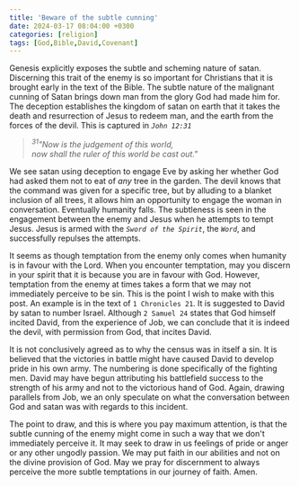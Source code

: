 ```yaml
---
title: 'Beware of the subtle cunning'
date: 2024-03-17 08:04:00 +0300
categories: [religion]
tags: [God,Bible,David,Covenant]
---
```


Genesis explicitly exposes the subtle and scheming nature of satan. Discerning this trait of the enemy is so important for Christians that it is brought early in the text of the Bible. The subtle nature of the malignant cunning of Satan brings down man from the glory God had made him for. The deception establishes the kingdom of satan on earth that it takes the death and resurrection of Jesus to redeem man, and the earth from the forces of the devil. This is captured in *`John 12:31`*


> *<sup>31</sup>"Now is the judgement of this world,<br>
> now shall the ruler of this world be cast out."*

We see satan using deception to engage Eve by asking her whether God had asked them not to eat of *any* tree in the garden. The devil knows that the command was given for a specific tree, but by alluding to a blanket inclusion of all trees, it allows him an opportunity to engage the woman in conversation. Eventually humanity falls. The subtleness is seen in the engagement between the enemy and Jesus when he attempts to tempt Jesus. Jesus is armed with the *`Sword of the Spirit`*, the *`Word`*, and successfully repulses the attempts.

It seems as though temptation from the enemy only comes when humanity is in favour with the Lord. When you encounter temptation, may you discern in your spirit that it is because you are in favour with God. However, temptation from the enemy at times takes a form that we may not immediately perceive to be sin. This is the point I wish to make with this post. An example is in the text of `1 Chronicles 21`. It is suggested to David by satan to number Israel. Although `2 Samuel 24` states that God himself incited David, from the experience of Job, we can conclude that it is indeed the devil, with permission from God, that incites David.

It is not conclusively agreed as to why the census was in itself a sin. It is believed that the victories in battle might have caused David to develop pride in his own army. The numbering is done specifically of the fighting men. David may have begun attributing his battlefield success to the strength of his army and not to the victorious hand of God. Again, drawing parallels from Job, we an only speculate on what the conversation between God and satan was with regards to this incident.

The point to draw, and this is where you pay maximum attention, is that the subtle cunning of the enemy might come in such a way that we don\'t immediately perceive it. It may seek to draw in us feelings of pride or anger or any other ungodly passion. We may put faith in our abilities and not on the divine provision of God. May we pray for discernment to always perceive the more subtle temptations in our journey of faith. Amen.